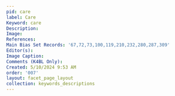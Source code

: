 ```yaml
---
pid: care
label: Care
Keyword: care
Description: 
Image: 
References: 
Main Bias Set Records: '67,72,73,100,119,210,232,280,287,309'
Editor(s): 
Image Caption: 
Comments (K4BL Only): 
Created: 5/10/2024 9:53 AM
order: '007'
layout: facet_page_layout
collection: keywords_descriptions
---
```

